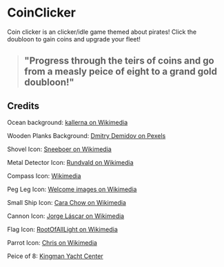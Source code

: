 # CoinClicker

Coin clicker is an clicker/idle game themed about pirates! Click the doubloon to gain coins and upgrade your fleet! 

>## "Progress through the teirs of coins and go from a measly peice of eight to a grand gold doubloon!"

## Credits

Ocean background: [kallerna on Wikimedia](https://commons.wikimedia.org/wiki/File:Atlantic_near_Faroe_Islands.jpg)

Wooden Planks Background: [Dmitry Demidov on Pexels](https://www.pexels.com/photo/brown-wooden-surface-made-of-timber-planks-3800449/)

Shovel Icon: [Sneeboer on Wikimedia](https://commons.wikimedia.org/wiki/File:Shovel_24cm.jpg)

Metal Detector Icon: [Rundvald on Wikimedia](https://commons.wikimedia.org/wiki/File:Detecteur-metaux-Pro-Detect-Made-in-Saint-Hilaire-du-Harcouet-1980s-byRundvald.jpg)

Compass Icon: [Wikimedia](https://commons.wikimedia.org/wiki/File:Waltham-Compass.png)

Peg Leg Icon: [Welcome images on Wikimedia](https://commons.wikimedia.org/wiki/File:Aritificial_peg_leg,_Europe,_1850-1900_Wellcome_L0057690.jpg)

Small Ship Icon: [Cara Chow on Wikimedia](https://commons.wikimedia.org/wiki/File:Princess_Pacific_at_Stanley_Hong_Kong_Small.jpg)

Cannon Icon: [Jorge Láscar on Wikimedia](https://commons.wikimedia.org/wiki/File:The_Tsar_Cannon_%2819780062749%29.jpg)

Flag Icon: [RootOfAllLight on Wikimedia](https://commons.wikimedia.org/wiki/File:Jolly_Roger_Flag-02.svg)

Parrot Icon: [Chris on Wikimedia](https://commons.wikimedia.org/wiki/File:Ara_militaris_-pirate_festival_%282007%29-8a.jpg)

Peice of 8: [Kingman Yacht Center](https://www.kingmanyachtcenter.com/sea-history-what-is-a-piece-of-eight/)